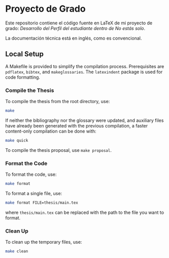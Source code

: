 # Proyecto de Grado

Este repositorio contiene el código fuente en LaTeX de mi proyecto de grado: *Desarrollo del Perfil del estudiante dentro de No estás solo*.

La documentación técnica está en inglés, como es convencional.

## Local Setup

A Makefile is provided to simplify the compilation process. Prerequisites are `pdflatex`, `bibtex`, and `makeglossaries`. The `latexindent` package is used for code formatting. 

### Compile the Thesis
To compile the thesis from the root directory, use:
```bash
make
```

If neither the bibliography nor the glossary were updated, and auxiliary files have already been generated with the previous compilation, a faster content-only compilation can be done with:
```bash
make quick
``` 

To compile the thesis proposal, use `make proposal`.

### Format the Code

To format the code, use:
```bash
make format
```

To format a single file, use:
```bash
make format FILE=thesis/main.tex
```
where `thesis/main.tex` can be replaced with the path to the file you want to format.


### Clean Up

To clean up the temporary files, use:
```bash
make clean
```